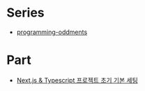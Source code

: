 # Series
- [programming-oddments](https://programming-oddments.tistory.com/category/Front-end/Next.js)

# Part
- [Next.js & Typescript 프로젝트 초기 기본 세팅](https://velog.io/@760kry/Next.js-Typescript-%ED%94%84%EB%A1%9C%EC%A0%9D%ED%8A%B8-%EC%B4%88%EA%B8%B0-%EA%B8%B0%EB%B3%B8-%EC%84%B8%ED%8C%85)
